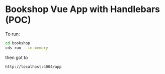 # Bookshop Vue App with Handlebars (POC)

To run:
```bash
cd bookshop
cds run --in-memory
```
then got to
```
http://localhost:4004/app
```

